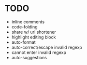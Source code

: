 TODO
====

* inline comments
* code-folding
* share w/ url shortener
* highlight editing block
* auto-format
* auto-correct/escape invalid regexp
* cannot enter invalid regexp
* auto-suggestions
